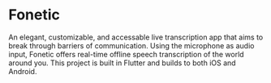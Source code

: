 # Fonetic

An elegant, customizable, and accessable live transcription app that aims to break through barriers of communication. Using the microphone as audio input, Fonetic offers real-time offline speech transcription of the world around you. This project is built in Flutter and builds to both iOS and Android. 
